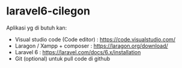 # laravel6-cilegon

Aplikasi yg di butuh kan:
- Visual studio code (Code editor) : https://code.visualstudio.com/
- Laragon / Xampp + composer : https://laragon.org/download/
- Laravel 6 : https://laravel.com/docs/6.x/installation
- Git (optional) untuk pull code di github
